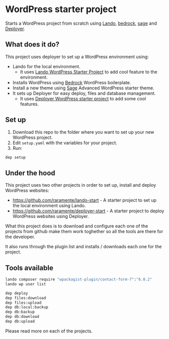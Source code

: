 # WordPress starter project

Starts a WordPress project from scratch using [Lando](https://lando.dev/), [bedrock](https://roots.io/bedrock/), [sage](https://roots.io/sage/) and [Deployer](https://deployer.org/).

## What does it do?

This project uses deployer to set up a WordPress environment using:

- Lando for the local environment.
    - It uses [Lando WordPress Starter Project](https://github.com/raramente/lando-start) to add cool feature to the environment.
- Installs WordPress using [Bedrock](https://roots.io/bedrock/) WordPress boilerplate.
- Install a new theme using [Sage](https://roots.io/sage/) Advanced WordPress starter theme.
- It sets up Deployer for easy deploy, files and database management.
    - It uses [Deployer WordPress starter project](https://github.com/raramente/deployer-start) to add some cool features.

## Set up

1. Download this repo to the folder where you want to set up your new WordPress project.
2. Edit `setup.yaml` with the variables for your project.
3. Run:

```bash
dep setup
```

## Under the hood

This project uses two other projects in order to set up, install and deploy WordPress websites:

- https://github.com/raramente/lando-start - A starter project to set up the local environment using Lando.
- https://github.com/raramente/deployer-start - A starter project to deploy WordPress websites using Deployer.

What this project does is to download and configure each one of the projects from github make them work toghether so all the tools are there for the developer.

It also runs through the plugin list and installs / downloads each one for the project.

## Tools available

```bash
lando composer require "wpackagist-plugin/contact-form-7":"6.0.2"
lando wp user list

dep deploy
dep files:download
dep files:upload
dep db:local:backup
dep db:backup
dep db:download
dep db:upload
```

Please read more on each of the projects.